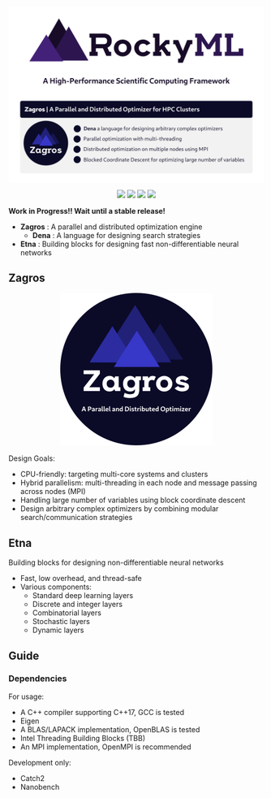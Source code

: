 <p><img align="center" src="/logo/rockyml-poster-white-2500.png"></p>
<p align="center">
  <img src="https://img.shields.io/badge/C%2B%2B-17-blueviolet?style=flat">
  <img src="http://img.shields.io/github/actions/workflow/status/amirabbasasadi/RockyML/ctest.yml?branch=main">
  <img src="https://img.shields.io/github/commit-activity/m/amirabbasasadi/RockyML">
  <img src="https://img.shields.io/github/license/amirabbasasadi/RockyML">
</p>  

**Work in Progress!! Wait until a stable release!**

- **Zagros** : A parallel and distributed optimization engine
  - **Dena** : A language for designing search strategies
- **Etna** : Building blocks for designing fast non-differentiable neural networks


## Zagros
<p align="center"><img src="/logo/zagros-transparent-300.png"></p>  

Design Goals:
- CPU-friendly: targeting multi-core systems and clusters
- Hybrid parallelism: multi-threading in each node and message passing across nodes (MPI)
- Handling large number of variables using block coordinate descent
- Design arbitrary complex optimizers by combining modular search/communication strategies


## Etna
Building blocks for designing non-differentiable neural networks

- Fast, low overhead, and thread-safe 
- Various components:
  - Standard deep learning layers
  - Discrete and integer layers
  - Combinatorial layers
  - Stochastic layers
  - Dynamic layers
  
## Guide
### Dependencies
For usage:
- A C++ compiler supporting C++17, GCC is tested
- Eigen
- A BLAS/LAPACK implementation, OpenBLAS is tested
- Intel Threading Building Blocks (TBB)
- An MPI implementation, OpenMPI is recommended

Development only:  
- Catch2
- Nanobench
